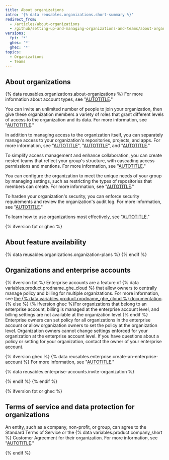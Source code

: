 ```yaml
---
title: About organizations
intro: '{% data reusables.organizations.short-summary %}'
redirect_from:
  - /articles/about-organizations
  - /github/setting-up-and-managing-organizations-and-teams/about-organizations
versions:
  fpt: '*'
  ghes: '*'
  ghec: '*'
topics:
  - Organizations
  - Teams
---
```


## About organizations

{% data reusables.organizations.about-organizations %} For more information about account types, see "[AUTOTITLE](/get-started/learning-about-github/types-of-github-accounts)."

You can invite an unlimited number of people to join your organization, then give these organization members a variety of roles that grant different levels of access to the organization and its data. For more information, see "[AUTOTITLE](/organizations/managing-peoples-access-to-your-organization-with-roles/roles-in-an-organization)."

In addition to managing access to the organization itself, you can separately manage access to your organization's repositories, projects, and apps. For more information, see "[AUTOTITLE](/organizations/managing-user-access-to-your-organizations-repositories/managing-repository-roles/repository-roles-for-an-organization)", "[AUTOTITLE](/organizations/managing-access-to-your-organizations-project-boards/project-board-permissions-for-an-organization)", and "[AUTOTITLE](/organizations/managing-programmatic-access-to-your-organization)."

To simplify access management and enhance collaboration, you can create nested teams that reflect your group's structure, with cascading access permissions and mentions. For more information, see "[AUTOTITLE](/organizations/organizing-members-into-teams/about-teams)."

You can configure the organization to meet the unique needs of your group by managing settings, such as restricting the types of repositories that members can create. For more information, see "[AUTOTITLE](/organizations/managing-organization-settings)."

To harden your organization's security, you can enforce security requirements and review the organization's audit log. For more information, see "[AUTOTITLE](/organizations/keeping-your-organization-secure)."

To learn how to use organizations most effectively, see "[AUTOTITLE](/organizations/collaborating-with-groups-in-organizations/best-practices-for-organizations)."

{% ifversion fpt or ghec %}

## About feature availability

{% data reusables.organizations.organization-plans %}
{% endif %}

## Organizations and enterprise accounts

{% ifversion fpt %}
Enterprise accounts are a feature of {% data variables.product.prodname_ghe_cloud %} that allow owners to centrally manage policy and billing for multiple organizations. For more information, see [the {% data variables.product.prodname_ghe_cloud %} documentation](/enterprise-cloud@latest/organizations/collaborating-with-groups-in-organizations/about-organizations).
{% else %}
{% ifversion ghec %}For organizations that belong to an enterprise account, billing is managed at the enterprise account level, and billing settings are not available at the organization level.{% endif %} Enterprise owners can set policy for all organizations in the enterprise account or allow organization owners to set the policy at the organization level. Organization owners cannot change settings enforced for your organization at the enterprise account level. If you have questions about a policy or setting for your organization, contact the owner of your enterprise account.

{% ifversion ghec %}
{% data reusables.enterprise.create-an-enterprise-account %} For more information, see "[AUTOTITLE](/admin/managing-your-enterprise-account/creating-an-enterprise-account)."

{% data reusables.enterprise-accounts.invite-organization %}

{% endif %}
{% endif %}

{% ifversion fpt or ghec %}

## Terms of service and data protection for organizations

An entity, such as a company, non-profit, or group, can agree to the Standard Terms of Service or the {% data variables.product.company_short %} Customer Agreement for their organization. For more information, see "[AUTOTITLE](/organizations/managing-organization-settings/upgrading-to-the-github-customer-agreement)."

{% endif %}
